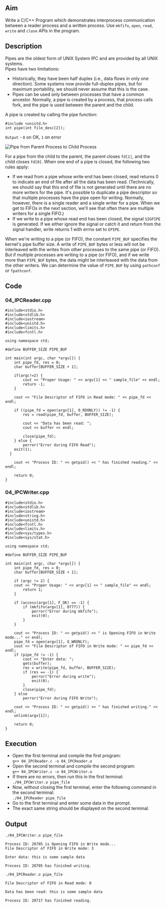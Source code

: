 ## Aim
Write a C/C++ Program which demonstrates interprocess communication between a reader process and a written process. Use `mkfifo`, `open`, `read`, `write` and `close` APIs in the program.

## Description
Pipes are the oldest form of UNIX System IPC and are provided by all UNIX systems.  
Pipes have two limitations:
* Historically, they have been half duplex (i.e., data flows in only one direction). Some systems now provide full-duplex pipes, but for maximum portability, we should never assume that this is the case.
* Pipes can be used only between processes that have a common ancestor. Normally, a pipe is created by a process, that process calls fork, and the pipe is used between the parent and the child.

A pipe is created by calling the pipe function:
```
#include <unistd.h>
int pipe(int file_desc[2]);
```

`Output` - `0` on OK, `1` on error

![Pipe from Parent Process to Child Process](https://github.com/fsmk/CS-VTU-Lab-Manual/raw/master/VTU/Sem6/USP_CD_Lab/04IpcFifoReader/pipe.png)


For a pipe from the child to the parent, the parent closes `fd[1]`, and the child closes `fd[0]`. When one end of a pipe is closed, the following two rules apply:
* If we read from a pipe whose write end has been closed, read returns 0 to indicate an end of file
after all the data has been read. (Technically, we should say that this end of file is not
generated until there are no more writers for the pipe. It's possible to duplicate a pipe
descriptor so that multiple processes have the pipe open for writing. Normally, however, there is
a single reader and a single writer for a pipe. When we get to FIFOs in the next section, we'll
see that often there are multiple writers for a single FIFO.)
* If we write to a pipe whose read end has been closed, the signal `SIGPIPE` is generated. If we
either ignore the signal or catch it and return from the signal handler, write returns 1 with
errno set to `EPIPE`.

When we're writing to a pipe (or FIFO), the constant `PIPE_BUF` specifies the kernel's pipe buffer size.
A write of `PIPE_BUF` bytes or less will not be interleaved with the writes from other processes to the
same pipe (or FIFO). But if multiple processes are writing to a pipe (or FIFO), and if we write more
than `PIPE_BUF` bytes, the data might be interleaved with the data from the other writers. We can
determine the value of `PIPE_BUF` by using `pathconf` or `fpathconf`.

## Code
### 04_IPCReader.cpp
```
#include<stdio.h>
#include<stdlib.h>
#include<iostream>
#include<unistd.h>
#include<limits.h>
#include<fcntl.h>

using namespace std;

#define BUFFER_SIZE PIPE_BUF

int main(int argc, char *argv[]) {
	int pipe_fd, res = 0;
	char buffer[BUFFER_SIZE + 1];

	if(argc!=2) {
		cout << "Proper Usage: " << argv[1] << " sample_file" << endl;
		return -1;
	}

	cout << "File Descriptor of FIFO in Read mode: " << pipe_fd << endl;

	if ((pipe_fd = open(argv[1], O_RDONLY)) != -1) {
		res = read(pipe_fd, buffer, BUFFER_SIZE);

		cout << "Data has been read: ";
		cout << buffer << endl;

		close(pipe_fd);
	} else {
		perror("Error during FIFO Read");
    exit(1);
  }

	cout << "Process ID: " << getpid() << " has finished reading." << endl;

	return 0;
}
```

### 04_IPCWriter.cpp
```
#include<stdio.h>
#include<stdlib.h>
#include<iostream>
#include<string.h>
#include<unistd.h>
#include<fcntl.h>
#include<limits.h>
#include<sys/types.h>
#include<sys/stat.h>

using namespace std;

#define BUFFER_SIZE PIPE_BUF

int main(int argc, char *argv[]) {
	int pipe_fd, res = 0;
	char buffer[BUFFER_SIZE + 1];

	if (argc != 2) {
    cout << "Proper Usage: " << argv[1] << " sample_file" << endl;
		return 1;
	}

	if (access(argv[1], F_OK) == -1) {
		if (mkfifo(argv[1], 0777)) {
			perror("Error during mkfifo");
			exit(0);
		}
	}

	cout << "Process ID: " << getpid() << " is Opening FIFO in Write mode..." << endl;
	pipe_fd = open(argv[1], O_WRONLY);
	cout << "File Descriptor of FIFO in Write mode: " << pipe_fd << endl;
	if (pipe_fd != -1) {
		cout << "Enter data: ";
		gets(buffer);
		res = write(pipe_fd, buffer, BUFFER_SIZE);
		if (res == -1) {
			perror("Error during write");
			exit(0);
		}
		close(pipe_fd);
	} else
		perror("Error during FIFO Write");

	cout << "Process ID: " << getpid() << " has finished writing." << endl;
	unlink(argv[1]);

	return 0;
}
```

## Execution
* Open the first terminal and compile the first program:  
`g++ 04_IPCReader.c -o 04_IPCReader.o`
* Open the second terminal and compile the second program:  
`g++ 04_IPCWriter.c -o 04_IPCWriter.o`
* If there are no errors, then run this in the first terminal:  
`./04_IPCWriter.o pipe_file`
* Now, without closing the first terminal, enter the following command in the second terminal:  
`./04_IPCReader pipe_file`
* Go to the first terminal and enter some data in the prompt.
* The exact same string should be displayed on the second terminal.

## Output
```
./04_IPCWriter.o pipe_file

Process ID: 20705 is Opening FIFO in Write mode...
File Descriptor of FIFO in Write mode: 3

Enter data: this is some sample data

Process ID: 20705 has finished writing.
```
```
./04_IPCReader.o pipe_file

File Descriptor of FIFO in Read mode: 0

Data has been read: this is some sample data

Process ID: 20717 has finished reading.
```
